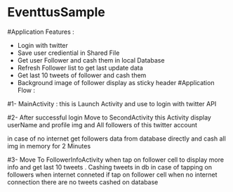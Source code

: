 # EventtusSample

#Application Features :
 
  - Login with twitter
  - Save user crediential in Shared File
  - Get user Follower and cash them in local Database
  - Refresh Follower list to get last update data
  - Get last 10 tweets of follower and cash them
  - Background image of follower display as sticky header
#Application Flow :

#1- MainActivity : 
   this is Launch Activity and use to login
   with twitter API

#2- After successful login Move to SecondActivity
   this Activity display userName and profile img
   and All followers of this twitter account

  in case of no internet get followers data from database directly and cash all img in memory for
  2 Minutes

#3- Move To FollowerInfoActivity 
    when tap on follower cell to display more info  and get last 10 tweets .
    Cashing tweets in db in case of tapping on followers when internet conneted 
    if tap on follower cell when no internet connection there are no tweets cashed on database
